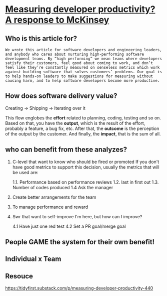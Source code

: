 # [Measuring developer productivity? A response to McKinsey](https://tidyfirst.substack.com/p/measuring-developer-productivity)

## Who is this article for?

```
We wrote this article for software developers and engineering leaders, and anybody who cares about nurturing high-performing software development teams. By “high performing” we mean teams where developers satisfy their customers, feel good about coming to work, and don’t feel like they’re constantly measured on senseless metrics which work against building software that solves customers’ problems. Our goal is to help hands-on leaders to make suggestions for measuring without causing harm, and to help software developers become more productive.
```

## How does software delivery value?

Creating -> Shipping -> Iterating over it

This flow englobes the **effort** related to planning, coding, testing and so on. Based on that, you have the **output**, which is the result of the effort, probably a feature, a bug fix, etc. After that, the **outcome** is the perception of the output by the customer. And finally, the **impact**, that is the sum of all.

## who can benefit from these analyzes?

1. C-level that want to know who should be fired or promoted
    If you don't have good metrics to support this decision, usually the metrics that will be used are:

    1.1. Performance based on performance reviews
    1.2. last in first out
    1.3. Number of codes produced
    1.4 Ask the manager

2. Create better arrangements for the team
3. To manage performance and reward
4. Swr that want to self-improve
    I'm here, but how can I improve?

    4.1 Have just one red test
    4.2 Set a PR goal/merge goal

## People GAME the system for their own benefit!

## Individual x Team

## Resouce

https://tidyfirst.substack.com/p/measuring-developer-productivity-440
